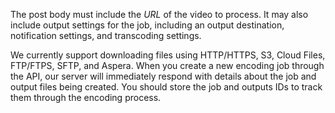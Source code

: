 The post body must include the _URL_ of the video to process. It may also include output settings for the job, including an output destination, notification settings, and transcoding settings.

We currently support downloading files using HTTP/HTTPS, S3, Cloud Files, FTP/FTPS, SFTP, and Aspera. When you create a new encoding job through the API, our server will immediately respond with details about the job and output files being created. You should store the job and outputs IDs to track them through the encoding process.
